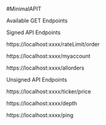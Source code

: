 #MinimalAPIT

Available GET Endpoints

Signed API Endpoints

https://localhost:xxxx/rateLimit/order

https://localhost:xxxx/myaccount

https://localhost:xxxx/allorders

Unsigned API Endpoints

https://localhost:xxxx/ticker/price

https://localhost:xxxx/depth

https://localhost:xxxx/ping

